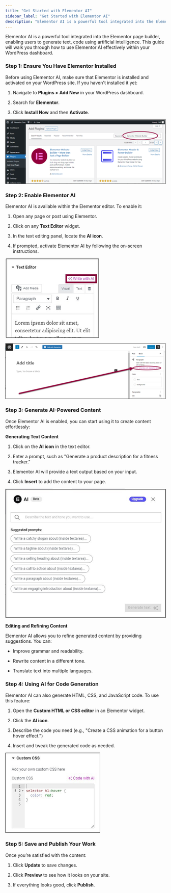 ```yaml
---
title: "Get Started with Elementor AI"
sidebar_label: "Get Started with Elementor AI"
description: "Elementor AI is a powerful tool integrated into the Elementor page builder, enabling users to generate text, code using artificial intelligence. This guide wi"
---
```


Elementor AI is a powerful tool integrated into the Elementor page builder, enabling users to generate text, code using artificial intelligence. This guide will walk you through how to use Elementor AI effectively within your WordPress dashboard.

### Step 1: Ensure You Have Elementor Installed

Before using Elementor AI, make sure that Elementor is installed and activated on your WordPress site. If you haven't installed it yet:

1.  Navigate to **Plugins > Add New** in your WordPress dashboard.
    
2.  Search for **Elementor**.
    
3.  Click **Install Now** and then **Activate**.
    

![Install & Activate Elementor Core » Elementor](./img/29625054388375-ec24a2877f.png)

### Step 2: Enable Elementor AI

Elementor AI is available within the Elementor editor. To enable it:

1.  Open any page or post using Elementor.
    
2.  Click on any **Text Editor** widget.
    
3.  In the text editing panel, locate the **AI icon**.
    
4.  If prompted, activate Elementor AI by following the on-screen instructions.
    

![Write Text Using Elementor AI » Elementor](./img/29625054388375-2032741ef0.jpeg)

![Generate Text In Gutenberg Using Elementor AI » Elementor](./img/29625054388375-a8910374cd.png)

### **Step 3: Generate AI-Powered Content**

Once Elementor AI is enabled, you can start using it to create content effortlessly:

**Generating Text Content**

1.  Click on the **AI icon** in the text editor.
    
2.  Enter a prompt, such as "Generate a product description for a fitness tracker."
    
3.  Elementor AI will provide a text output based on your input.
    
4.  Click **Insert** to add the content to your page.
    

![Write Text Using Elementor AI » Elementor](./img/29625054388375-35544216c2.jpeg)

**Editing and Refining Content**

Elementor AI allows you to refine generated content by providing suggestions. You can:

*   Improve grammar and readability.
    
*   Rewrite content in a different tone.
    
*   Translate text into multiple languages.
    

### Step 4: Using AI for Code Generation

Elementor AI can also generate HTML, CSS, and JavaScript code. To use this feature:

1.  Open the **Custom HTML or CSS editor** in an Elementor widget.
    
2.  Click the **AI icon**.
    
3.  Describe the code you need (e.g., "Create a CSS animation for a button hover effect.")
    
4.  Insert and tweak the generated code as needed.
    

_![Add Custom CSS Using Elementor AI » Elementor](./img/29625054388375-9d49124451.jpeg)_

### Step 5: Save and Publish Your Work

Once you’re satisfied with the content:

1.  Click **Update** to save changes.
    
2.  Click **Preview** to see how it looks on your site.
    
3.  If everything looks good, click **Publish**.